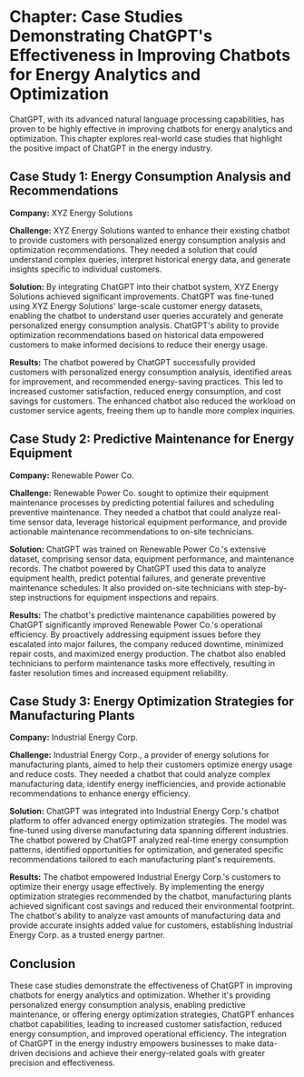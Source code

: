 Chapter: Case Studies Demonstrating ChatGPT's Effectiveness in Improving Chatbots for Energy Analytics and Optimization
=======================================================================================================================

ChatGPT, with its advanced natural language processing capabilities, has proven to be highly effective in improving chatbots for energy analytics and optimization. This chapter explores real-world case studies that highlight the positive impact of ChatGPT in the energy industry.

Case Study 1: Energy Consumption Analysis and Recommendations
-------------------------------------------------------------

**Company:** XYZ Energy Solutions

**Challenge:** XYZ Energy Solutions wanted to enhance their existing chatbot to provide customers with personalized energy consumption analysis and optimization recommendations. They needed a solution that could understand complex queries, interpret historical energy data, and generate insights specific to individual customers.

**Solution:** By integrating ChatGPT into their chatbot system, XYZ Energy Solutions achieved significant improvements. ChatGPT was fine-tuned using XYZ Energy Solutions' large-scale customer energy datasets, enabling the chatbot to understand user queries accurately and generate personalized energy consumption analysis. ChatGPT's ability to provide optimization recommendations based on historical data empowered customers to make informed decisions to reduce their energy usage.

**Results:** The chatbot powered by ChatGPT successfully provided customers with personalized energy consumption analysis, identified areas for improvement, and recommended energy-saving practices. This led to increased customer satisfaction, reduced energy consumption, and cost savings for customers. The enhanced chatbot also reduced the workload on customer service agents, freeing them up to handle more complex inquiries.

Case Study 2: Predictive Maintenance for Energy Equipment
---------------------------------------------------------

**Company:** Renewable Power Co.

**Challenge:** Renewable Power Co. sought to optimize their equipment maintenance processes by predicting potential failures and scheduling preventive maintenance. They needed a chatbot that could analyze real-time sensor data, leverage historical equipment performance, and provide actionable maintenance recommendations to on-site technicians.

**Solution:** ChatGPT was trained on Renewable Power Co.'s extensive dataset, comprising sensor data, equipment performance, and maintenance records. The chatbot powered by ChatGPT used this data to analyze equipment health, predict potential failures, and generate preventive maintenance schedules. It also provided on-site technicians with step-by-step instructions for equipment inspections and repairs.

**Results:** The chatbot's predictive maintenance capabilities powered by ChatGPT significantly improved Renewable Power Co.'s operational efficiency. By proactively addressing equipment issues before they escalated into major failures, the company reduced downtime, minimized repair costs, and maximized energy production. The chatbot also enabled technicians to perform maintenance tasks more effectively, resulting in faster resolution times and increased equipment reliability.

Case Study 3: Energy Optimization Strategies for Manufacturing Plants
---------------------------------------------------------------------

**Company:** Industrial Energy Corp.

**Challenge:** Industrial Energy Corp., a provider of energy solutions for manufacturing plants, aimed to help their customers optimize energy usage and reduce costs. They needed a chatbot that could analyze complex manufacturing data, identify energy inefficiencies, and provide actionable recommendations to enhance energy efficiency.

**Solution:** ChatGPT was integrated into Industrial Energy Corp.'s chatbot platform to offer advanced energy optimization strategies. The model was fine-tuned using diverse manufacturing data spanning different industries. The chatbot powered by ChatGPT analyzed real-time energy consumption patterns, identified opportunities for optimization, and generated specific recommendations tailored to each manufacturing plant's requirements.

**Results:** The chatbot empowered Industrial Energy Corp.'s customers to optimize their energy usage effectively. By implementing the energy optimization strategies recommended by the chatbot, manufacturing plants achieved significant cost savings and reduced their environmental footprint. The chatbot's ability to analyze vast amounts of manufacturing data and provide accurate insights added value for customers, establishing Industrial Energy Corp. as a trusted energy partner.

Conclusion
----------

These case studies demonstrate the effectiveness of ChatGPT in improving chatbots for energy analytics and optimization. Whether it's providing personalized energy consumption analysis, enabling predictive maintenance, or offering energy optimization strategies, ChatGPT enhances chatbot capabilities, leading to increased customer satisfaction, reduced energy consumption, and improved operational efficiency. The integration of ChatGPT in the energy industry empowers businesses to make data-driven decisions and achieve their energy-related goals with greater precision and effectiveness.
